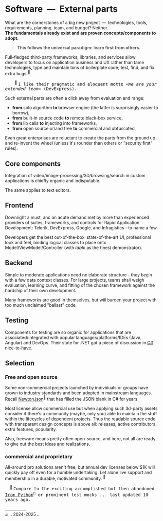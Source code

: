 # Software &nbsp;&mdash;&nbsp; External parts

What are the cornerstones of a big new project &thinsp;&mdash;&thinsp; technologies, tools, requirements, planning, team, and budget? Neither. \
**The fundamentals already exist and are proven concepts/components to adopt.**

> **This follows the universal paradigm: learn first from others.**

Full-fledged third-party frameworks, libraries, and services allow developers to focus on application business and UX rather than tame technologies, type and maintain tons of boilerplate code; test, find, and fix extra bugs.<sup>🙋</sup>

&nbsp; &nbsp; &nbsp; &nbsp; <sup>:raising_hand:</sup> <samp>I like their pragmatic and eloquent motto «_We are your extended team_» (DevExpress).</samp>

Such external parts are often a click away from evaluation and range:

* **from** solo algorithm **to** browser engine (the latter is surprisingly easier to borrow),
* **from** built-in source code **to** remote black-box service,
* **from** lib calls **to** injecting into frameworks,
* **from** open source or/and free **to** commercial and obfuscated,

Even great enterprises are reluctant to create the parts from the ground up and re-invent the wheel (unless it's rounder than others or "security first" rules).

## Core components

Integration of video/image-processing/3D/browsing/search in custom applications is chiefly organic and indisputable.

The same applies to text editors.

## Frontend

Downright a must, and an acute demand met by more than experienced providers of suites, frameworks, and controls for Rapid Application Development: Telerik, DevExpress, Google, and Infragistics - to name a few.

Developers get the best out-of-the-box: state-of-the-art UI, professional look and feel, binding logical classes to place onto Model/ViewModel/Controller (with _table_ as the finest demonstrator).

## Backend

Simple to moderate applications need no elaborate structure - they begin with a few data context classes. For large projects, teams shall weigh evaluation, learning curve, and fitting of the chosen framework against the hardship of their own development.

Many frameworks are good in themselves, but will burden your project with too much unclaimed "ballast" code.

## Testing

Components for testing are so organic for applications that are associated/integrated with popular languages/platforms/IDEs (Java, Angular) and DevOps. Their state for .NET got a piece of discussion in [C# nice-to-have](../../../../../README+/.net/README+/parts/cs-lacks-parts.md#testing).

## Selection

### Free and open source

Some non-commercial projects launched by individuals or groups have grown to industry standards and been adopted in mainstream languages. Recall [Newton.json](https://www.newtonsoft.com/json)<sup>🔗</sup> that has filled the JSON blank in C# for years.
 
Most license allow commercial use but when applying such 3d-party assets consider if there's a community (maybe, only you) able to maintain the stuff within the lifecycles of dependent projects. 
Thus the readable source code with transparent design concepts is above all: releases, active contributors, extra features, popularity.

Also, freeware means pretty often open-source, and here, not all are ready to give out the best ideas and realizations.

### commercial and proprietary

All-around pro solutions aren't free, but annual dev licenses below $1K will quickly pay off even for a humble undertaking. Let alone live support and membership in a durable, motivated community.&nbsp;<sup>:raising_hand:</sup>

&nbsp; &nbsp; <sup>:raising_hand:</sup> <samp>Compare to the exciting accomplished but then abandoned [Iron Python](https://ironpython.net/)<sup>🔗</sup> or prominent test mocks ... last updated 10 years ago.</samp>

___________\
🔚 .. 2024-2025 ..
